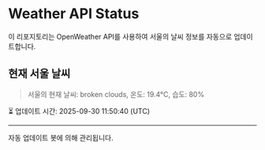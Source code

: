 
# Weather API Status

이 리포지토리는 OpenWeather API를 사용하여 서울의 날씨 정보를 자동으로 업데이트합니다.

## 현재 서울 날씨
> 서울의 현재 날씨: broken clouds, 온도: 19.4°C, 습도: 80%

⏳ 업데이트 시간: 2025-09-30 11:50:40 (UTC)

---
자동 업데이트 봇에 의해 관리됩니다.
